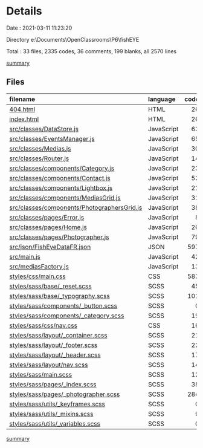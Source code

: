 # Details

Date : 2021-03-11 11:23:20

Directory e:\Documents\OpenClassrooms\P6\fishEYE

Total : 33 files,  2335 codes, 36 comments, 199 blanks, all 2570 lines

[summary](results.md)

## Files
| filename | language | code | comment | blank | total |
| :--- | :--- | ---: | ---: | ---: | ---: |
| [404.html](/404.html) | HTML | 26 | 0 | 5 | 31 |
| [index.html](/index.html) | HTML | 26 | 0 | 5 | 31 |
| [src/classes/DataStore.js](/src/classes/DataStore.js) | JavaScript | 63 | 0 | 2 | 65 |
| [src/classes/EventsManager.js](/src/classes/EventsManager.js) | JavaScript | 65 | 0 | 1 | 66 |
| [src/classes/Medias.js](/src/classes/Medias.js) | JavaScript | 30 | 0 | 1 | 31 |
| [src/classes/Router.js](/src/classes/Router.js) | JavaScript | 14 | 0 | 1 | 15 |
| [src/classes/components/Category.js](/src/classes/components/Category.js) | JavaScript | 23 | 0 | 1 | 24 |
| [src/classes/components/Contact.js](/src/classes/components/Contact.js) | JavaScript | 52 | 0 | 1 | 53 |
| [src/classes/components/Lightbox.js](/src/classes/components/Lightbox.js) | JavaScript | 21 | 0 | 1 | 22 |
| [src/classes/components/MediasGrid.js](/src/classes/components/MediasGrid.js) | JavaScript | 31 | 0 | 1 | 32 |
| [src/classes/components/PhotographersGrid.js](/src/classes/components/PhotographersGrid.js) | JavaScript | 38 | 0 | 3 | 41 |
| [src/classes/pages/Error.js](/src/classes/pages/Error.js) | JavaScript | 8 | 0 | 1 | 9 |
| [src/classes/pages/Home.js](/src/classes/pages/Home.js) | JavaScript | 26 | 0 | 2 | 28 |
| [src/classes/pages/Photographer.js](/src/classes/pages/Photographer.js) | JavaScript | 79 | 0 | 3 | 82 |
| [src/json/FishEyeDataFR.json](/src/json/FishEyeDataFR.json) | JSON | 597 | 0 | 6 | 603 |
| [src/main.js](/src/main.js) | JavaScript | 42 | 12 | 13 | 67 |
| [src/mediasFactory.js](/src/mediasFactory.js) | JavaScript | 13 | 0 | 1 | 14 |
| [styles/css/main.css](/styles/css/main.css) | CSS | 583 | 6 | 105 | 694 |
| [styles/sass/base/_reset.scss](/styles/sass/base/_reset.scss) | SCSS | 45 | 7 | 8 | 60 |
| [styles/sass/base/_typography.scss](/styles/sass/base/_typography.scss) | SCSS | 101 | 0 | 6 | 107 |
| [styles/sass/components/_button.scss](/styles/sass/components/_button.scss) | SCSS | 0 | 0 | 1 | 1 |
| [styles/sass/components/_category.scss](/styles/sass/components/_category.scss) | SCSS | 19 | 0 | 2 | 21 |
| [styles/sass/css/nav.css](/styles/sass/css/nav.css) | CSS | 16 | 0 | 3 | 19 |
| [styles/sass/layout/_container.scss](/styles/sass/layout/_container.scss) | SCSS | 21 | 0 | 1 | 22 |
| [styles/sass/layout/_footer.scss](/styles/sass/layout/_footer.scss) | SCSS | 22 | 0 | 2 | 24 |
| [styles/sass/layout/_header.scss](/styles/sass/layout/_header.scss) | SCSS | 17 | 0 | 2 | 19 |
| [styles/sass/layout/nav.scss](/styles/sass/layout/nav.scss) | SCSS | 14 | 0 | 2 | 16 |
| [styles/sass/main.scss](/styles/sass/main.scss) | SCSS | 12 | 0 | 5 | 17 |
| [styles/sass/pages/_index.scss](/styles/sass/pages/_index.scss) | SCSS | 38 | 6 | 4 | 48 |
| [styles/sass/pages/_photographer.scss](/styles/sass/pages/_photographer.scss) | SCSS | 284 | 5 | 6 | 295 |
| [styles/sass/utils/_keyframes.scss](/styles/sass/utils/_keyframes.scss) | SCSS | 0 | 0 | 1 | 1 |
| [styles/sass/utils/_mixins.scss](/styles/sass/utils/_mixins.scss) | SCSS | 9 | 0 | 2 | 11 |
| [styles/sass/utils/_variables.scss](/styles/sass/utils/_variables.scss) | SCSS | 0 | 0 | 1 | 1 |

[summary](results.md)